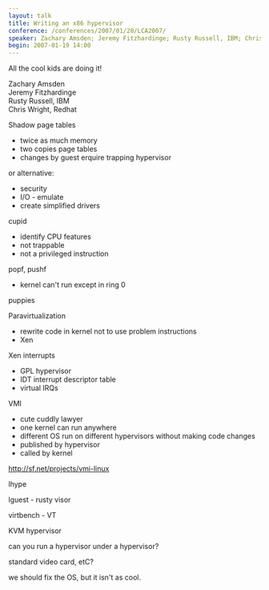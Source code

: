 ```yaml
---
layout: talk
title: Writing an x86 hypervisor
conference: /conferences/2007/01/20/LCA2007/
speaker: Zachary Amsden; Jeremy Fitzhardinge; Rusty Russell, IBM; Chris Wright, Redhat
begin: 2007-01-19 14:00
---
```

All the cool kids are doing it!

Zachary Amsden  
Jeremy Fitzhardinge  
Rusty Russell, IBM  
Chris Wright, Redhat

Shadow page tables

* twice as much memory
* two copies page tables
* changes by guest erquire trapping hypervisor

or alternative:

* security
* I/O - emulate
* create simplified drivers

cupid

* identify CPU features
* not trappable
* not a privileged instruction

popf, pushf

* kernel can't run except in ring 0

puppies

Paravirtualization

* rewrite code in kernel not to use problem instructions
* Xen

Xen interrupts

* GPL hypervisor
* IDT interrupt descriptor table
* virtual IRQs

VMI

* cute cuddly lawyer
* one kernel can run anywhere
* different OS run on different hypervisors without making code changes
* published by hypervisor
* called by kernel

<http://sf.net/projects/vmi-linux>

lhype

lguest - rusty visor

virtbench - VT

KVM hypervisor

can you run a hypervisor under a hypervisor?

standard video card, etC?

we should fix the OS, but it isn't as cool.
